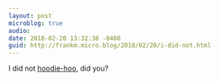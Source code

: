 ```yaml
---
layout: post
microblog: true
audio: 
date: 2018-02-20 13:32:38 -0400
guid: http://frankm.micro.blog/2018/02/20/i-did-not.html
---
```

I did not [hoodie-hoo](http://people.com/celebrity/national-hoodie-hoo-day-is-february-20/), did you?
